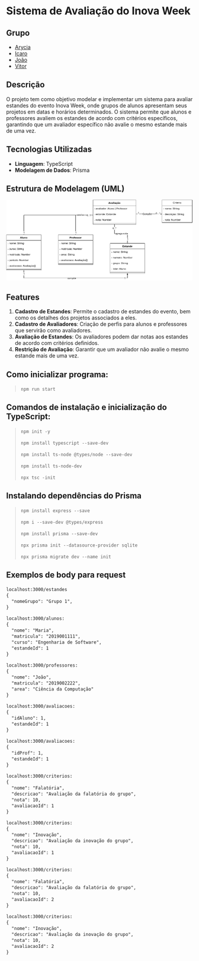 # Sistema de Avaliação do Inova Week

## Grupo

- [Arycia](https://github.com/Aryciacp)
- [Icaro](https://github.com/Icaro-tme)
- [João](https://github.com/joaovitor10br)
- [Vitor](https://github.com/OCVitin)

## Descrição

O projeto tem como objetivo modelar e implementar um sistema para avaliar estandes do evento Inova Week, onde grupos de alunos apresentam seus projetos em datas e horários determinados. O sistema permite que alunos e professores avaliem os estandes de acordo com critérios específicos, garantindo que um avaliador específico não avalie o mesmo estande mais de uma vez.

## Tecnologias Utilizadas

- **Linguagem**: TypeScript
- **Modelagem de Dados**: Prisma

## Estrutura de Modelagem (UML)

<img src="/diagrama_de_classe.png">

## Features

1. **Cadastro de Estandes**: Permite o cadastro de estandes do evento, bem como os detalhes dos projetos associados a eles.
2. **Cadastro de Avaliadores**: Criação de perfis para alunos e professores que servirão como avaliadores.
3. **Avaliação de Estandes**: Os avaliadores podem dar notas aos estandes de acordo com critérios definidos.
4. **Restrição de Avaliação**: Garantir que um avaliador não avalie o mesmo estande mais de uma vez.

## Como inicializar programa:

> ```npm run start```

## Comandos de instalação e inicialização do TypeScript:

> ```npm init -y```
> 
> ```npm install typescript --save-dev```
> 
> ```npm install ts-node @types/node --save-dev```
> 
> ```npm install ts-node-dev```
>
> ```npx tsc -init```

## Instalando dependências do Prisma

> ```npm install express --save```
> 
> ```npm i --save-dev @types/express```
> 
> ```npm install prisma --save-dev```
> 
> ```npx prisma init --datasource-provider sqlite```
>
> ```npx prisma migrate dev --name init```

## Exemplos de body para request

```
localhost:3000/estandes
{
  "nomeGrupo": "Grupo 1",
}
```

```
localhost:3000/alunos:
{
  "nome": "Maria",
  "matricula": "2019001111",
  "curso": "Engenharia de Software",
  "estandeId": 1
}
```

```
localhost:3000/professores:
{
  "nome": "João",
  "matricula": "2019002222",
  "area": "Ciência da Computação"
}
```

```
localhost:3000/avaliacoes:
{
  "idAluno": 1,
  "estandeId": 1
}
```

```
localhost:3000/avaliacoes:
{
  "idProf": 1,
  "estandeId": 1
}
```

```
localhost:3000/criterios:
{
  "nome": "Falatória",
  "descricao": "Avaliação da falatória do grupo",
  "nota": 10,
  "avaliacaoId": 1
}
```

```
localhost:3000/criterios:
{
  "nome": "Inovação",
  "descricao": "Avaliação da inovação do grupo",
  "nota": 10,
  "avaliacaoId": 1
}
```

```
localhost:3000/criterios:
{
  "nome": "Falatória",
  "descricao": "Avaliação da falatória do grupo",
  "nota": 10,
  "avaliacaoId": 2
}
```

```
localhost:3000/criterios:
{
  "nome": "Inovação",
  "descricao": "Avaliação da inovação do grupo",
  "nota": 10,
  "avaliacaoId": 2
}
```
